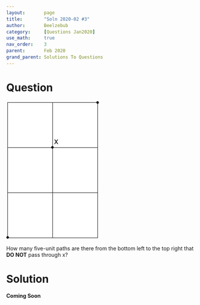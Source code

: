 ```yaml
---
layout:       page
title:        "Soln 2020-02 #3"
author:       Beelzebub
category:     [Questions Jan2020]
use_math:     true
nav_order:    3
parent:       Feb 2020
grand_parent: Solutions To Questions
---
```


# Question

![](/img/feb2020/grid1.png)

How many five-unit paths are there from the bottom left to the top right that **DO NOT** pass through x?


# Solution

**Coming Soon**
